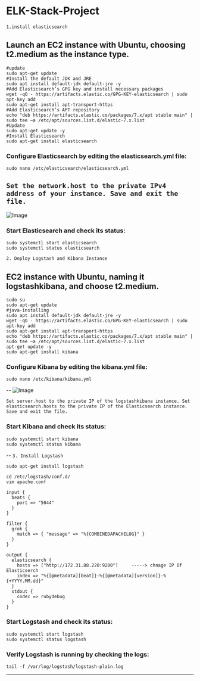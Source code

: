 # ELK-Stack-Project

``1.install elasticsearch`` 
## Launch an EC2 instance with Ubuntu, choosing t2.medium as the instance type.

```
#update
sudo apt-get update
#Install the default JDK and JRE
sudo apt install default-jdk default-jre -y
#Add Elasticsearch’s GPG key and install necessary packages
wget -qO - https://artifacts.elastic.co/GPG-KEY-elasticsearch | sudo apt-key add 
sudo apt-get install apt-transport-https
#Add Elasticsearch’s APT repository
echo "deb https://artifacts.elastic.co/packages/7.x/apt stable main" | sudo tee –a /etc/apt/sources.list.d/elastic-7.x.list
#Update
sudo apt-get update -y
#Install Elasticsearch
sudo apt-get install elasticsearch

```

### Configure Elasticsearch by editing the elasticsearch.yml file:
```
sudo nano /etc/elasticsearch/elasticsearch.yml
```
``
Set the network.host to the private IPv4 address of your instance.
Save and exit the file.
``
--
![Image](https://i.imgur.com/FQkT8YG.png)

### Start Elasticsearch and check its status:
```
sudo systemctl start elasticsearch 
sudo systemctl status elasticsearch
```


``
2. Deploy Logstash and Kibana Instance
``
## EC2 instance with Ubuntu, naming it logstashkibana, and choose t2.medium.

```
sudo su
sudo apt-get update
#java-installing
sudo apt install default-jdk default-jre -y
wget -qO - https://artifacts.elastic.co/GPG-KEY-elasticsearch | sudo apt-key add 
sudo apt-get install apt-transport-https
echo "deb https://artifacts.elastic.co/packages/7.x/apt stable main" | sudo tee –a /etc/apt/sources.list.d/elastic-7.x.list
apt-get update -y
sudo apt-get install kibana
```

### Configure Kibana by editing the kibana.yml file:
```
sudo nano /etc/kibana/kibana.yml
```
--
![Image](https://i.imgur.com/QgpY0iI.png)


``
Set server.host to the private IP of the logstashkibana instance.
Set elasticsearch.hosts to the private IP of the Elasticsearch instance.
Save and exit the file.
``

### Start Kibana and check its status:
```
sudo systemctl start kibana 
sudo systemctl status kibana
```

--
``
3. Install Logstash
``

```
sudo apt-get install logstash
```

```
cd /etc/logstash/conf.d/ 
vim apache.conf
```

```
input {
  beats {
    port => "5044"
  }
}

filter {
  grok {
    match => { "message" => "%{COMBINEDAPACHELOG}" }
  }
}

output {
  elasticsearch {
    hosts => ["http://172.31.88.220:9200"]     -----> chnage IP Of Elasticserch
    index => "%{[@metadata][beat]}-%{[@metadata][version]}-%{+YYYY.MM.dd}"
  }
  stdout {
    codec => rubydebug
  }
}
```

### Start Logstash and check its status:

```
sudo systemctl start logstash 
sudo systemctl status logstash
```

### Verify Logstash is running by checking the logs:
```
tail -f /var/log/logstash/logstash-plain.log
```

----
